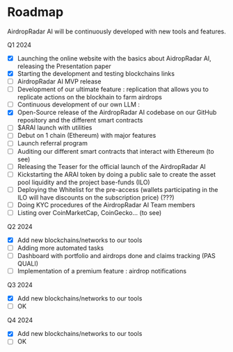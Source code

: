 # Roadmap

AirdropRadar AI will be continuously developed with new tools and features.

Q1 2024&#x20;

* [x] Launching the online website with the basics about AidropRadar AI, releasing the Presentation paper
* [x] Starting the development and testing blockchains links
* [ ] AirdropRadar AI MVP release
* [ ] Development of our ultimate feature : replication that allows you to replicate actions on the blockhain to farm airdrops
* [ ] Continuous development of our own LLM :&#x20;
* [x] Open-Source release of the AirdropRadar AI codebase on our GitHub repository and the different smart contracts&#x20;
* [ ] $ARAI launch with utilities
* [ ] Debut on 1 chain (Ethereum) with major features
* [ ] Launch referral program
* [ ] Auditing our different smart contracts that interact with Ethereum (to see)
* [ ] Releasing the Teaser for the official launch of the AirdropRadar AI&#x20;
* [ ] Kickstarting the ARAI token by doing a public sale to create the asset pool liquidity and the project base-funds (ILO)
* [ ] Deploying the Whitelist for the pre-access (wallets participating in the ILO will have discounts on the subscription price) (???)
* [ ] Doing KYC procedures of the AirdropRadar AI Team members&#x20;
* [ ] Listing over CoinMarketCap, CoinGecko... (to see)

Q2 2024

* [x] Add new blockchains/networks to our tools
* [ ] Adding more automated tasks
* [ ] Dashboard with portfolio and airdrops done and claims tracking (PAS QUALI)
* [ ] Implementation of a premium feature : airdrop notifications

Q3 2024

* [x] Add new blockchains/networks to our tools
* [ ] OK

Q4 2024

* [x] Add new blockchains/networks to our tools
* [ ] OK

